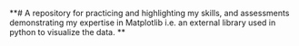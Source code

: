 **# A repository for practicing and highlighting my skills, and assessments demonstrating my expertise in Matplotlib i.e. an external library used in python to visualize the data.
**
